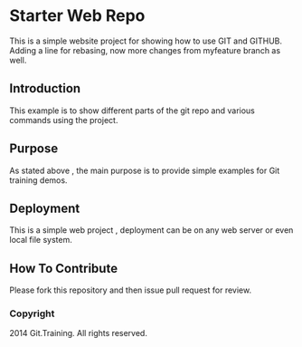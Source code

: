 # Starter Web Repo

This is a simple website project for showing how to use GIT and GITHUB. Adding a line for rebasing, now more changes from myfeature branch as well.

## Introduction

This example is to show different parts of the git repo and various commands using the project.

## Purpose

As stated above , the main purpose is to provide simple examples for Git training demos.

## Deployment

This is a simple web project , deployment can be on any web server or even local file system.

## How To Contribute

Please fork this repository and then issue pull request for review.

### Copyright

2014 Git.Training. All rights reserved.
